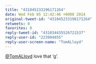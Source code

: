 ```yaml
---
title: "431045233196171264"
date: Wed Feb 05 12:42:46 +0000 2014
original-tweet-id: "431045233196171264"
retweets: 0
favorites: 0
reply-tweet-id: "431034435526721537"
reply-user-id: "223904855"
reply-user-screen-name: "TomALloyd"
---
```

<a href="https://twitter.com/TomALloyd">@TomALloyd</a> love that ‘g’.
